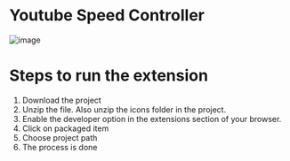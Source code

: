 # Youtube Speed Controller

![image](https://github.com/huso987/youtube_speed_controller_with_icons/assets/66470348/01e80a66-58b8-4bf9-912f-4078d76b3a72)


# Steps to run the extension
1) Download the project
2) Unzip the file. Also unzip the icons folder in the project.
3) Enable the developer option in the extensions section of your browser.
4) Click on packaged item
5) Choose project path
6) The process is done

